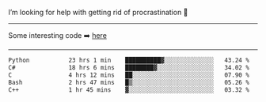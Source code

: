 I’m looking for help with getting rid of procrastination 🤔

-----

Some interesting code :arrow_right: [here](https://github.com/zhen8838/playground)

-----

<!--START_SECTION:waka-->

```txt
Python           23 hrs 1 min    ██████████▓░░░░░░░░░░░░░░   43.24 %
C#               18 hrs 6 mins   ████████▓░░░░░░░░░░░░░░░░   34.02 %
C                4 hrs 12 mins   ██░░░░░░░░░░░░░░░░░░░░░░░   07.90 %
Bash             2 hrs 47 mins   █▒░░░░░░░░░░░░░░░░░░░░░░░   05.26 %
C++              1 hr 45 mins    ▓░░░░░░░░░░░░░░░░░░░░░░░░   03.32 %
```

<!--END_SECTION:waka-->

<!--
**zhen8838/zhen8838** is a ✨ _special_ ✨ repository because its `README.md` (this file) appears on your GitHub profile.

Here are some ideas to get you started:

- 🔭 I’m currently working on ...
- 🌱 I’m currently learning ...
- 👯 I’m looking to collaborate on ...
 ...
- 💬 Ask me about ...
- 📫 How to reach me: ...
- 😄 Pronouns: ...
- ⚡ Fun fact: ...
-->

